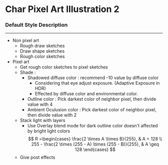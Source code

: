 # Char Pixel Art Illustration 2

### Default Style Description
---
- Non pixel art
	- Rough draw sketches
	- Draw shape sketches
	- Rough color sketches
- Pixel art
	- Get rough color sketches to pixel sketches
	- Shade : 
		- Shadowed diffuse color : recommend -10 value by diffuse color
			- Considering that eye adjust exposure. (Adaptive Exposure in HDR)
			- Effected by diffuse color and environmental color.
		- Outline color : Pick darkest color of neighbor pixel, then divide value with 4
		- Ambient Oculusion color : Pick darkest color of neighbor pixel, then divide value with 2
	- Stack light with layers
		- Use Overlay blend mode for dark outline color doesn't affected by bright light colors
$$ R =\begin{cases}
\frac{2 \times A \times B}{255}, & A < 128 \\
255 - \frac{2 \times (255 - A) \times (255 - B)}{255}, & A \geq 128
\end{cases} $$
	- Give post effects
